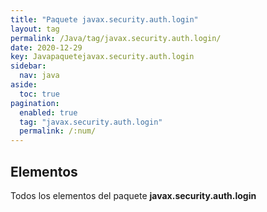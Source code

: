 ```yaml
---
title: "Paquete javax.security.auth.login"
layout: tag
permalink: /Java/tag/javax.security.auth.login/
date: 2020-12-29
key: Javapaquetejavax.security.auth.login
sidebar: 
  nav: java
aside: 
  toc: true
pagination: 
  enabled: true
  tag: "javax.security.auth.login"
  permalink: /:num/
---
```


<h2>Elementos</h2>
Todos los elementos del paquete <strong>javax.security.auth.login</strong>
